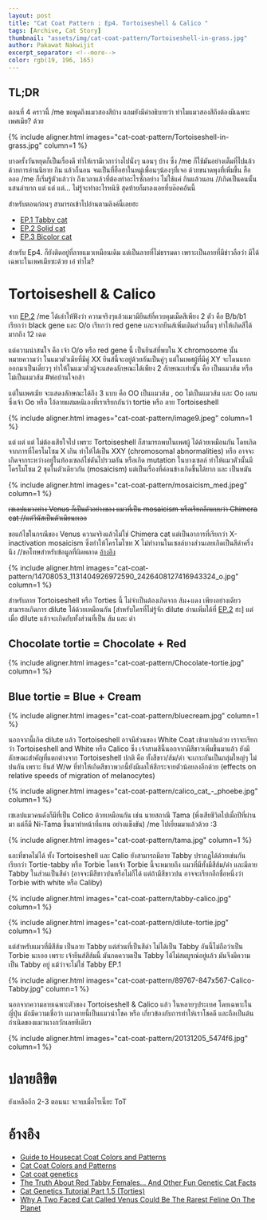 ```yaml
---
layout: post
title: "Cat Coat Pattern : Ep4. Tortoiseshell & Calico "
tags: [Archive, Cat Story]
thumbnail: "assets/img/cat-coat-pattern/Tortoiseshell-in-grass.jpg"
author: Pakawat Nakwijit
excerpt_separator: <!--more-->
color: rgb(19, 196, 165)
---
```


## TL;DR

ตอนที่ 4 คราวนี้ /me ขอพูดถึงแมวสองสีบ้าง แถมยังมีคำอธิบายว่า ทำไมแมวสองสีถึงต้องมีเฉพาะเพศเมีย? ด้วย 

<!--more-->

{% include aligner.html images="cat-coat-pattern/Tortoiseshell-in-grass.jpg" column=1 %}

บางครั้งวันหยุดก็เป็นเรื่องดี ทำให้เรามีเวลาว่างไปนั่งๆ นอนๆ บ้าง ซึ่ง /me ก็ใช้มันอย่างเต็มที่ไปแล้ว ด้วยการอ่านนิยาย กิน แล้วก็นอน จนเป็นที่ฮือฮาในหมู่เพื่อนๆน้องๆที่เจอ ด้วยขนาดพุงที่เพิ่มขึ้น ฮืออออ
/me ก็เริ่มรู้ตัวแล้วว่า ถึงเวลาแล้วที่ต้องทำอะไรซักอย่าง ไม่ใช้แค่ กินแล้วนอน //เกิดเป็นคนนั้นแสนลำบาก แต่ แต่ แต่... ไม่รู้จะทำอะไรหนิซิ สุดท้ายก็มาลงเอยที่บล๊อคอันนี้

สำหรับตอนก่อนๆ สามารถเข้าไปอ่านตามลิงค์นี้เลยฮะ
* [EP.1 Tabby cat](https://chameleontk.github.io/tabby)
* [EP.2 Solid cat](https://chameleontk.github.io/solid)
* [EP.3 Bicolor cat](https://chameleontk.github.io/bicolor)

สำหรับ Ep4. ก็ยังติดอยู่ที่ลายแมวเหมือนเดิม แต่เป็นลายที่ไม่ธรรมดา เพราะเป็นลายที่มีข่าวลือว่า มีได้เฉพาะในเพศเมียซะด้วย เอ๋ ทำไม?

# Tortoiseshell & Calico

จาก [EP.2](https://chameleontk.github.io/tabby) /me ได้เล่าให้ฟังว่า ความจริงๆแล้วแมวมียีนส์ที่ควบคุมเม็ดสีเพียง 2 ตัว คือ B/b/b1 เรียกว่า black gene และ O/o เรียกว่า red gene และจากยีนส์เพิ่มเติมส่วนอื่นๆ ทำให้เกิดสีได้มากถึง 12 เฉด

แต่ความน่าสนใจ คือ เจ้า O/o หรือ red gene นี้ เป็นยีนส์ที่พบใน X chromosome นั้นหมายความว่า ในแมวตัวเมียที่มีคู่ XX ยีนส์นี้จะอยู่ด้วยกันเป็นคู่ๆ แต่ในเพศผู้ที่มีคู่ XY จะโดนแยกออกมาเป็นเดี่ยวๆ ทำให้ในแมวตัวผู้จะแสดงลักษณะได้เพียง 2 ลักษณะเท่านั้น คือ เป็นแมวส้ม หรือ ไม่เป็นแมวส้ม <span class="tag-en">#พ่อบ้านใจกล้า</span>

แต่ในเพศเมีย จะแสดงลักษณะได้ถึง 3 แบบ คือ OO เป็นแมวส้ม , oo ไม่เป็นแมวส้ม และ Oo ผสม ซึ่งเจ้า Oo หรือ ไอ้ลายผสมหนิเองที่เราเรียกกันว่า tortie หรือ ลาย Tortoiseshell

{% include aligner.html images="cat-coat-pattern/image9.jpeg" column=1 %}

แต่ แต่ แต่ ไม่ต้องเสียใจไป เพราะ Tortoiseshell ก็สามารถพบในเพศผู้ ได้ด้วยเหมือนกัน โดยเกิดจากการที่โครโมโซม X เกิน ทำให้ได้เป็น XXY (chromosomal abnormalities) หรือ อาจจะเกิดจากระหว่างอยู่ในท้องเซลล์ไข่ดันไปรวมกัน หรือเกิด mutation ในบางเซลล์ ทำให้แมวตัวนั้นมีโครโมโซม 2 ชุดในตัวเดียวกัน (mosaicism) แต่เป็นเรื่องที่ค่อนข้างเกิดขึ้นได้ยาก และ เป็นหมัน

{% include aligner.html images="cat-coat-pattern/mosaicism_med.jpeg" column=1 %}

<del>เซเลปแมวอย่าง Venus ก็เป็นตัวอย่างของ แมวที่เป็น mosaicism หรือเรียกอีกแบบว่า Chimera cat //แต่วีนัสเป็นตัวเมียนะเออ</del>

ขอแก้ไขในกรณีของ Venus ความจริงแล้วไม่ใช่ Chimera cat แต่เป็นอาการที่เรียกว่า X-inactivation mosaicism ซึ่งทำให้โครโมโซท X ไม่ทำงานในเซลล์บางส่วนเลยเกิดเป็นสีดำครึ่งนึง //ขอโทษสำหรับข้อมูลที่ผิดพลาด [อ้างอิง](https://newrepublic.com/article/118725/venus-chimera-cat-explained-geneticist)

{% include aligner.html images="cat-coat-pattern/14708053_1131404926972590_2426408127416943324_o.jpg" column=1 %}

สำหรับลาย Tortoiseshell หรือ Torties นี้ ไม่จำเป็นต้องเกิดจาก ส้ม+แดง เพียงอย่างเดียว สามารถเกิดการ dilute ได้ด้วยเหมือนกัน [สำหรับใครที่ไม่รู้จัก dilute อ่านเพิ่มได้ที่ [EP.2](https://chameleontk.github.io/tabby) ฮะ] แต่เมื่อ dilute แล้วจะเกิดกับทั้งส่วนที่เป็น ส้ม และ ดำ

## Chocolate tortie = Chocolate + Red

{% include aligner.html images="cat-coat-pattern/Chocolate-tortie.jpg" column=1 %}

## Blue tortie = Blue + Cream

{% include aligner.html images="cat-coat-pattern/bluecream.jpg" column=1 %}

นอกจากนี้เกิด dilute แล้ว Tortoiseshell อาจมีส่วนของ White Coat เข้ามาปนด้วย เราจะเรียกว่า Tortoiseshell and White หรือ Calico ซึ่ง เจ้าสามสีนี้นอกจากมีสีขาวเพิ่มขึ้นมาแล้ว ยังมีลักษณะสำคัญที่แตกต่างจาก Tortoiseshell ปกติ คือ ทั้งสีขาว/ส้ม/ดำ จะเกาะกันเป็นกลุ่มใหญ่ๆ ไม่ปนกัน เพราะ ยีนส์ W/w ที่ทำให้เกิดสีขาวพวกนี้ยังมีผลให้สีกระจายตัวน้อยลงอีกด้วย (effects on relative speeds of migration of melanocytes)

{% include aligner.html images="cat-coat-pattern/calico_cat_-_phoebe.jpg" column=1 %}

เซเลปแมวคนดังก็มีที่เป็น Colico ด้วยเหมือนกัน เช่น นายสถาณี Tama (พึ่งเสียชีวิตไปเมื่อปีที่ผ่านมา แต่ก็มี Ni-Tama ขึ้นมาทำหน้าที่แทน อย่างแข็งขัน) /me ไปเยี่ยมมาแล้วด้วย :3

{% include aligner.html images="cat-coat-pattern/tama.jpg" column=1 %}

และที่ขาดไม่ได้ ทั้ง Tortoiseshell และ Calio ยังสามารถมีลาย Tabby ปรากฏได้ด้วยเช่นกัน เรียกว่า Tortie-tabby หรือ Torbie โดยเจ้า Torbie นี้จะหมายถึง แมวที่มีทั้งมีสีส้ม/ดำ และมีลาย Tabby ในส่วนเป็นสีดำ (อาจจะมีสีขาวปนหรือไม่ก็ได้ แต่ถ้ามีสีขาวปน อาจจะเรียกอีกชื่อหนึ่งว่า Torbie with white หรือ Caliby)

{% include aligner.html images="cat-coat-pattern/tabby-calico.jpg" column=1 %}

{% include aligner.html images="cat-coat-pattern/dilute-tortie.jpg" column=1 %}

แต่สำหรับแมวที่มีสีส้ม เป็นลาย Tabby แต่ส่วนที่เป็นสีดำ ไม่ได้เป็น Tabby อันนี้ไม่ถือว่าเป็น Torbie นะเออ เพราะ เจ้ายีนส์สีส้มนี้ มันกดความเป็น Tabby ได้ไม่สมบูรณ์อยู่แล้ว มันจึงมีความเป็น Tabby อยู่ แม้ว่าจะไม่ใช่ Tabby EP.1

{% include aligner.html images="cat-coat-pattern/89767-847x567-Calico-Tabby.jpg" column=1 %}

นอกจากความลายเฉพาะตัวของ Tortoiseshell & Calico แล้ว ในหลายๆประเทศ โดยเฉพาะในญี่ปุ่น มักมีความเชื่อว่า แมวลายนี้เป็นแมวนำโชค หรือ เกี่ยวข้องกับการทำให้เราโชคดี และถือเป็นต้นกำเนิดของแมวนางกวักเลยทีเดียว

{% include aligner.html images="cat-coat-pattern/20131205_5474f6.jpg" column=1 %}

# ปลายลิขิต

ยังเหลืออีก 2-3 ตอนนะ จะจบเมื่อไรเนี๊ยะ ToT

# อ้างอิง
* [Guide to Housecat Coat Colors and Patterns](http://www.cedarseed.com/tutorials/catcol.html)
* [Cat Coat Colors and Patterns](http://www.thecatsite.com/a/cat-coat-colors-and-patterns)
* [Cat coat genetics](https://en.wikipedia.org/wiki/Cat_coat_genetics)
* [The Truth About Red Tabby Females… And Other Fun Genetic Cat Facts](http://taraflyart.com/2011/02/red-tabby-female-cat-genetics/)
* [Cat Genetics Tutorial Part 1.5 (Torties)](http://spotted-tabby-cat.deviantart.com/art/Cat-Genetics-Tutorial-Part-1-5-Torties-496133399)
* [Why A Two Faced Cat Called Venus Could Be The Rarest Feline On The Planet](http://www.pets4homes.co.uk/pet-advice/why-a-two-faced-cat-called-venus-could-be-the-rarest-feline-on-the-planet.html)
